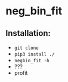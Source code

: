 # neg_bin_fit

## Installation:
- ```git clone```
- ```pip3 install ./```
- ```negbin_fit -h```
- ???
- profit

